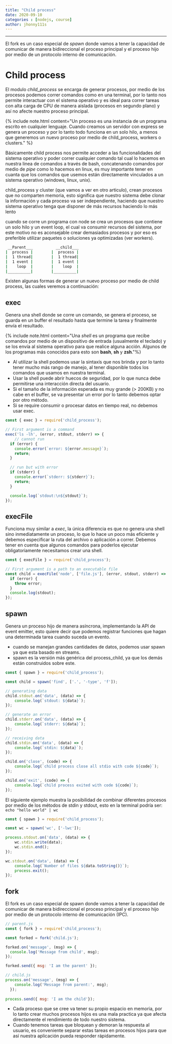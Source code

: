 ```yaml
---
title: "Child process"
date: 2020-09-10
categories : [nodejs, course]
author: jhonny111s
---
```


--------------
El fork es un caso especial de *spawn* donde vamos a tener la capacidad de comunicar de manera bidireccional el proceso principal y el proceso hijo por medio de un protocolo interno de comunicación.

# Child process

El modulo *child_process* se encarga de generar procesos, por medio de los procesos podemos correr comandos como en una terminal, por lo tanto nos permite interactuar con el sistema operativo y es ideal para correr tareas con alta carga de CPU de manera aislada (procesos en segundo plano) y así no afecte nuestro proceso principal.

{% include note.html content="Un proceso es una instancia de un programa escrito en cualquier lenguaje. Cuando creamos un servidor con express se genera un proceso y por lo tanto todo funciona en un solo hilo, a menos que generemos un nuevo proceso por medio de child_process, workers o clusters." %}

Básicamente child process nos permite acceder a las funcionalidades del sistema operativo y poder correr cualquier comando tal cual lo hacemos en nuestra linea de comandos a través de bash, concatenando comandos por medio de *pipe* como lo hacemos en linux, es muy importante tener en cuanta que los comandos que usemos están directamente vinculados a un sistema operativo (windows, linux, unix).

child_process y cluster (que vamos a ver en otro articulo), crean procesos que no comparten memoria, esto significa que nuestro sistema debe clonar la información y cada proceso va ser independiente, haciendo que nuestro sistema operativo tenga que disponer de más recursos haciendo lo más lento

cuando se corre un programa con node se crea un procesos que contiene un solo hilo y un event loop, el cual va consumir recursos del sistema, por este motivo no es aconsejable crear demasiados procesos y por eso es preferible utilizar paquetes o soluciones ya optimizadas (ver workers).

~~~bash
 __Parent___          __child___
|  process |        |  process |
|  1 thread|        |  1 thread|
|  1 event |        |  1 event |
|    loop  |        |    loop  |
|__________|        |__________|
~~~

Existen algunas formas de generar un nuevo proceso por medio de child process, las cuales veremos a continuación:

## exec

Genera una shell donde se corre un comando, se genera el proceso, se guarda en un buffer el resultado hasta que termine la tarea y finalmente envía el resultado.

{% include note.html content="Una *shell* es un programa que recibe comandos por medio de un dispositivo de entrada (usualmente el teclado) y se los envía al sistema operativo para que realice alguna acción. Algunos de los programas más conocidos para esto son **bash**, **sh** y **zsh**."%}

- Al utilizar la shell podemos usar la sintaxís que nos brinda y por lo tanto tener mucho más rango de manejo, al tener disponible todos los comandos que usamos en nuestra terminal.
- Usar la shell puede abrir huecos de seguridad, por lo que nunca debe permitirse una interacción directa del usuario.
- Si el tamaño de la información esperada es muy grande (> 200KB) y no cabe en el buffer, se va presentar un error por lo tanto debemos optar por otro método.
- Si se require consumir o procesar datos en tiempo real, no debemos usar exec.

~~~javascript
const { exec } = require('child_process');

// First argument is a command
exec('ls -lh', (error, stdout, stderr) => {
    // cannot run 
  if (error) {
    console.error(`error: ${error.message}`);
    return;
  }

  // run but with error
  if (stderr) {
    console.error(`stderr: ${stderr}`);
    return;
  }

  console.log(`stdout:\n${stdout}`);
});
~~~

## execFile

Funciona muy similar a *exec*, la única diferencia es que no genera una shell sino inmediatamente un proceso, lo que lo hace un poco más eficiente y debemos especificar la ruta del archivo o aplicación a correr. Debemos tener en cuenta que algunos comandos para poderlos ejecutar obligatoriamente necesitamos crear una shell.

~~~javascript
const { execFile } = require('child_process');

// First argument is a path to an executable file
const child = execFile('node', ['file.js'], (error, stdout, stderr) => {
  if (error) {
    throw error;
  }
  console.log(stdout);
});
~~~

## spawn

Genera un proceso hijo de manera asíncrona, implementando la API de event emitter, esto quiere decir que podemos registrar funciones que hagan una determinada tarea cuando suceda un evento.

- cuando se manejan grandes cantidades de datos, podemos usar spawn ya que esta basado en streams.
- spawn es la versión más genérica del process_child, ya que los demás están construidos sobre este.

~~~javascript
const { spawn } = require('child_process');

const child = spawn('find', ['.', '-type', 'f']);

// generating data
child.stdout.on('data', (data) => {
    console.log(`stdout: ${data}`);
});

// generate an error
child.stderr.on('data', (data) => {
    console.log(`stderr: ${data}`);
});

// receiving data
child.stdin.on('data', (data) => {
    console.log(`stdin: ${data}`);
});

child.on('close', (code) => {
    console.log(`child process close all stdio with code ${code}`);
});

child.on('exit', (code) => {
    console.log(`child process exited with code ${code}`);
});
~~~

El siguiente ejemplo muestra la posibilidad de combinar diferentes procesos por medio de los métodos de stdin y stdout, esto en la terminal podría ser: `echo "hello world" | wc`

~~~javascript
const { spawn } = require('child_process');

const wc = spawn('wc', ['-lwc']);

process.stdout.on('data', (data) => {
    wc.stdin.write(data);
    wc.stdin.end();
});

wc.stdout.on('data', (data) => {
    console.log(`Number of files ${data.toString()}`);
    process.exit();
});
~~~

## fork

El fork es un caso especial de spawn donde vamos a tener la capacidad de comunicar de manera bidireccional el proceso principal y el proceso hijo por medio de un protocolo interno de comunicación (IPC).

~~~javascript
// parent.js
const { fork } = require('child_process');

const forked = fork('child.js');

forked.on('message', (msg) => {
  console.log('Message from child', msg);
});

forked.send({ msg: 'I am the parent' });
~~~

~~~javascript
// child.js
process.on('message', (msg) => {
    console.log('Message from parent:', msg);
  });
  
process.send({ msg: 'I am the child'});  
~~~

- Cada proceso que se cree va tener su propio espacio en memoria, por lo tanto crear muchos procesos hijos es una mala practica ya que afecta directamente el rendimiento de todo nuestro sistema.
- Cuando tenemos tareas que bloquean y demoran la respuesta al usuario, es conveniente separar estas tareas en procesos hijos para que así nuestra aplicación pueda responder rápidamente.
